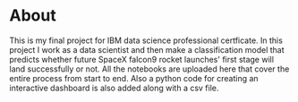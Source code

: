 # About
This is my final project for IBM data science professional certficate. In this project I work as a data scientist and then
make a classification model that predicts whether future SpaceX falcon9 rocket launches' first stage will land successfully
or not. All the notebooks are uploaded here that cover the entire process from start to end. Also a python code for creating an 
interactive dashboard is also added along with a csv file.
